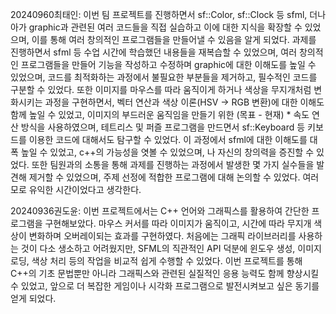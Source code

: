 20240960최태인: 이번 팀 프로젝트를 진행하면서 sf::Color, sf::Clock 등 sfml, 더나아가 graphic과 관련된 여러 코드들을 직접 실습하고 이에 대한 지식을 확장할 수 있었으며, 이를 통해 여러 창의적인 프로그램들을 만들어낼 수 있음을 알게 되었다. 과제를 진행하면서 sfml 등 수업 시간에 학습했던 내용들을 재복습할 수 있었으며, 여러 창의적인 프로그램들을 만들어 기능을 작성하고 수정하며 graphic에 대한 이해도를 높일 수 있었으며, 코드를 최적화하는 과정에서 불필요한 부분들을 제거하고, 필수적인 코드를 구분할 수 있었다. 또한 이미지를 마우스를 따라 움직이게 하거나 색상을 무지개처럼 변화시키는 과정을 구현하면서, 벡터 연산과 색상 이론(HSV → RGB 변환)에 대한 이해도 함께 높일 수 있었고, 이미지의 부드러운 움직임을 만들기 위한 (목표 - 현재) * 속도 연산 방식을 사용하였으며, 테트리스 및 퍼즐 프로그램을 만드면서 sf::Keyboard 등 키보드를 이용한 코드에 대해서도 탐구할 수 있었다. 이 과정에서 sfml에 대한 이해도를 대폭 높일 수 있었고, c++의 가능성을 엿볼 수 있었으며, 나 자신의 창의력을 증진할 수 있었다. 또한 팀원과의 소통을 통해 과제를 진행하는 과정에서 발생한 몇 가지 실수들을 발견해 제거할 수 있었으며, 주제 선정에 적합한 프로그램에 대해 논의할 수 있었다.  여러 모로 유익한 시간이었다고 생각한다.

20240936권도윤: 이번 프로젝트에서는 C++ 언어와 그래픽스를 활용하여 간단한 프로그램을 구현해보았다. 마우스 커서를 따라 이미지가 움직이고, 시간에 따라 무지개 색상이 변화하며 오버레이되는 효과를 구현하였다. 처음에는 그래픽 라이브러리를 사용하는 것이 다소 생소하고 어려웠지만, SFML의 직관적인 API 덕분에 윈도우 생성, 이미지 로딩, 색상 처리 등의 작업을 비교적 쉽게 수행할 수 있었다. 이번 프로젝트를 통해 C++의 기초 문법뿐만 아니라 그래픽스와 관련된 실질적인 응용 능력도 함께 향상시킬 수 있었고, 앞으로 더 복잡한 게임이나 시각화 프로그램으로 발전시켜보고 싶은 동기를 얻게 되었다.

